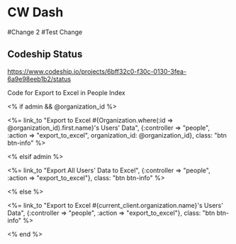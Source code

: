 # CW Dash
#Change 2
#Test Change
## Codeship Status
https://www.codeship.io/projects/6bff32c0-f30c-0130-3fea-6a9e98eeb1b2/status

Code for Export to Excel in People Index

<% if admin && @organization_id %>
  <p><%= link_to "Export to Excel #{Organization.where(:id => @organization_id).first.name}'s Users' Data", {:controller => "people", :action => "export_to_excel", organization_id: @organization_id}, class: "btn btn-info"  %></p>
<% elsif admin %>
  <p><%= link_to "Export All Users' Data to Excel", {:controller => "people", :action => "export_to_excel"}, class: "btn btn-info"  %></p>
<% else %>
  <p><%= link_to "Export to Excel #{current_client.organization.name}'s Users' Data", {:controller => "people", :action => "export_to_excel"}, class: "btn btn-info"  %></p>
<% end %>